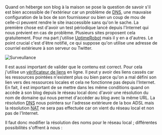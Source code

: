<!-- title: Surveiller son blog -->
<!-- category: Hébergement Blog -->
<!-- tag: planet -->

Quand on héberge son blog à la maison se pose la question de savoir s'il est
bien accessible de l'extérieur <!-- more -->car un problème de
[DNS](http://fr.wikipedia.org/wiki/Domain_Name_System), une mauvaise
configuration de la box de son fournisseur ou bien un coup de mou de celle-ci
peuvent rendre le site inaccessible sans qu'on le sache. La première chose est
d'avoir un test périodique lancé depuis l'Internet qui nous prévient en cas
de problème. Plusieurs sites proposent cela gratuitement. Pour ma part
j'utilise [UptimeRobot](http://www.uptimerobot.com) mais il y en a d'autres. Le
point crucial c'est d'être notifié, ce qui suppose qu'on utilise une adresse
de courriel extérieure à son serveur ou Twitter.

![Surveullance](/images/05x/horse-monitoring.tb.jpg)

Il est aussi important de valider que le contenu est correct. Pour cela
j'utilise un [vérificateur de liens](http://www.brokenlinkcheck.com/) en ligne.
Il peut y avoir des liens cassés car les ressources pointées n'existent plus
ou bien parce qu'on a mal défini son lien vers des ressources locales et cela
ne fonctionne pas depuis l'Internet. En fait, il est important de se mettre dans
les même conditions quand on accède à son blog depuis le réseau local donc
d'avoir une résolution du nom de domaine qui nous permet d'accéder au blog
avec la même URL. La résolution
[DNS](http://fr.wikipedia.org/wiki/Domain_Name_System) nous pointera sur
l'adresse extérieure de la box ADSL mais la résolution
[NAT](http://fr.wikipedia.org/wiki/Network_address_translation) ne sera pas
effectuée car on vient du réseau local et non pas de l'Internet.

Il faut donc modifier la résolution des noms pour le réseau local ;
différentes possibilités s'offrent à nous :
